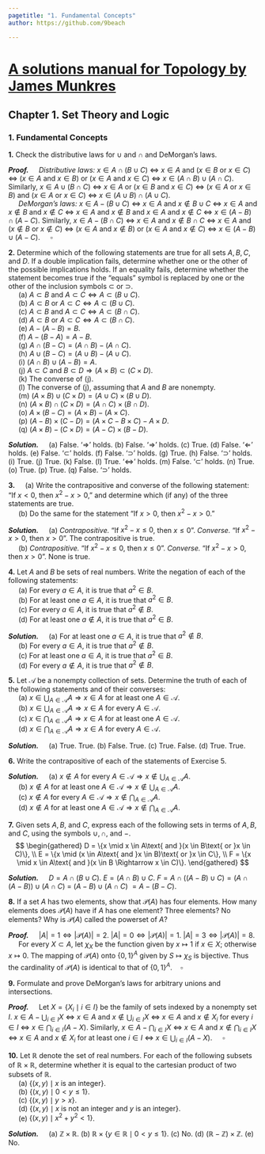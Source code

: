 ```yaml
---
pagetitle: "1. Fundamental Concepts"
author: https://github.com/9beach

---
```


# [A solutions manual for Topology by James Munkres](README.md)
## Chapter 1. Set Theory and Logic
### 1. Fundamental Concepts

**1\.** Check the distributive laws for $\cup$ and $\cap$ and DeMorgan’s laws.

**_Proof._**&nbsp;$\quad$_Distributive laws:_ $x\in A\cap(B\cup C)$
$\Leftrightarrow$ $x\in A$ and ($x\in B$ or $x\in C$)
$\Leftrightarrow$ ($x\in A$ and $x\in B$) or ($x\in A$ and $x\in C$)
$\Leftrightarrow$ $x\in (A\cap B)\cup (A\cap C)$. Similarly,
$x\in A\cup(B\cap C)$ $\Leftrightarrow$ $x\in A$ or ($x\in B$ and $x\in C$)
$\Leftrightarrow$ ($x\in A$ or $x\in B$) and ($x\in A$ or $x\in C$)
$\Leftrightarrow$ $x\in(A\cup B)\cap(A\cup C)$.
\
&nbsp;$\quad$_DeMorgan’s laws:_ $x\in A-(B\cup C)$ $\Leftrightarrow$ $x\in A$
and $x\notin B\cup C$
$\Leftrightarrow$ $x\in A$ and $x\notin B$ and $x\notin C$
$\Leftrightarrow$ $x\in A$ and $x\notin B$ and $x\in A$ and $x\notin C$
$\Leftrightarrow$ $x\in (A-B)\cap(A-C)$.
Similarly, $x\in A-(B\cap C)$ $\Leftrightarrow$ $x\in A$ and $x\notin B\cap C$
$\Leftrightarrow$ $x\in A$ and ($x\notin B$ or $x\notin C$)
$\Leftrightarrow$ ($x\in A$ and $x\notin B$) or ($x\in A$ and $x\notin C$)
$\Leftrightarrow$ $x\in (A-B)\cup(A-C)$.
$\quad\square$

**2\.** Determine which of the following statements are true for all sets
$A, B, C$, and $D$. If a double implication fails, determine whether one or
the other of the possible implications holds. If an equality fails, determine
whether the statement becomes true if the “equals” symbol is replaced by one
or the other of the inclusion symbols $\subset$ or $\supset$.
\
&nbsp;$\quad$(a) $A\subset B$ and $A\subset C\Leftrightarrow A\subset
(B\cup C)$.
\
&nbsp;$\quad$(b) $A\subset B$ or $A\subset C\Leftrightarrow A\subset
(B\cup C)$.
\
&nbsp;$\quad$(c\) $A\subset B$ and $A\subset C\Leftrightarrow A\subset
(B\cap C)$.
\
&nbsp;$\quad$(d) $A\subset B$ or $A\subset C\Leftrightarrow A\subset
(B\cap C)$.
\
&nbsp;$\quad$(e) $A-(A-B)=B$.
\
&nbsp;$\quad$(f) $A-(B-A)=A-B$.
\
&nbsp;$\quad$(g) $A\cap (B-C)=(A\cap B)-(A\cap C)$.
\
&nbsp;$\quad$(h) $A\cup (B-C)=(A\cup B)-(A\cup C)$.
\
&nbsp;$\quad$(i) $(A\cap B)\cup (A-B)=A$.
\
&nbsp;$\quad$(j) $A\subset C$ and $B\subset D\Rightarrow (A\times B)\subset
(C\times D)$.
\
&nbsp;$\quad$(k) The converse of (j).
\
&nbsp;$\quad$(l) The converse of (j), assuming that $A$ and $B$ are nonempty.
\
&nbsp;$\quad$(m) $(A\times B)\cup (C\times D)=(A\cup C)\times (B\cup D)$.
\
&nbsp;$\quad$(n) $(A\times B)\cap (C\times D)=(A\cap C)\times (B\cap D)$.
\
&nbsp;$\quad$(o) $A\times (B-C)=(A\times B)-(A\times C)$.
\
&nbsp;$\quad$(p\) $(A-B)\times (C-D)=(A\times C-B\times C)-A\times D$.
\
&nbsp;$\quad$(q) $(A\times B)-(C\times D)=(A-C)\times (B-D)$.

**_Solution._**&nbsp;$\quad$(a) False. ‘$\Rightarrow$’ holds. (b) False.
‘$\Rightarrow$’ holds. (c\) True.
(d) False. ‘$\Leftarrow$’ holds. (e) False. ‘$\subset$’ holds.
(f) False. ‘$\supset$’ holds. (g) True. (h) False. ‘$\supset$’ holds.
(i) True. (j) True. (k) False. (l) True. ‘$\Leftrightarrow$’ holds.
(m) False. ‘$\subset$’ holds. (n) True. (o) True. (p\) True. (q) False.
‘$\supset$’ holds.

**3\.**&nbsp;$\quad$(a) Write the contrapositive and converse of the following
statement: “If $x < 0$, then $x^2 - x > 0$,” and determine which (if any) of
the three statements are true.
\
&nbsp;$\quad$(b) Do the same for the statement “If $x >0$, then $x^2 -x >0$.”

**_Solution._**&nbsp;$\quad$(a) _Contrapositive._
“If $x^2 - x\le 0$, then $x\le 0$”. _Converse._ “If $x^2 -x >0$, then $x >0$”.
The contrapositive is true.
\
&nbsp;$\quad$(b) _Contrapositive._ “If $x^2 -x\le 0$, then $x\le 0$”.
_Converse._ “If $x^2 -x >0$, then $x >0$”. None is true.

**4\.** Let $A$ and $B$ be sets of real numbers. Write the negation of each of
the following statements:
\
&nbsp;$\quad$(a) For every $a \in A$, it is true that $a^2 \in B$.
\
&nbsp;$\quad$(b) For at least one $a \in A$, it is true that $a^2 \in B$.
\
&nbsp;$\quad$(c\) For every $a \in A$, it is true that $a^2 \notin B$.
\
&nbsp;$\quad$(d) For at least one $a \notin A$, it is true that $a^2 \in B$.

**_Solution._**&nbsp;$\quad$(a) For at least one $a \in A$, it is true that
$a^2 \notin B$.
\
&nbsp;$\quad$(b\) For every $a \in A$, it is true that $a^2 \notin B$.
\
&nbsp;$\quad$(c\) For at least one $a \in A$, it is true that $a^2 \in B$.
\
&nbsp;$\quad$(d) For every $a \notin A$, it is true that $a^2 \notin B$.

**5\.** Let $\mathcal{A}$ be a nonempty collection of sets. Determine the
truth of each of the following statements and of their converses:
\
&nbsp;$\quad$(a) $x\in \bigcup_{A\in \mathcal{A}}A\Rightarrow x\in A$ for at
least one $A\in \mathcal{A}$.
\
&nbsp;$\quad$(b) $x\in \bigcup_{A\in \mathcal{A}}A\Rightarrow x\in A$ for
every $A\in \mathcal{A}$.
\
&nbsp;$\quad$(c\) $x\in \bigcap_{A\in \mathcal{A}}A\Rightarrow x\in A$ for
at least one $A\in \mathcal{A}$.
\
&nbsp;$\quad$(d) $x\in \bigcap_{A\in \mathcal{A}}A\Rightarrow x\in A$ for
every $A\in \mathcal{A}$.

**_Solution._**&nbsp;$\quad$(a) True. True. (b) False. True. (c\) True. False.
(d) True. True.

**6\.** Write the contrapositive of each of the statements of Exercise 5.

**_Solution._**&nbsp;$\quad$(a) $x\notin A$ for every $A\in \mathcal{A}
\Rightarrow x\notin \bigcup_{A\in \mathcal{A}}A$.
\
&nbsp;$\quad$(b) $x\notin A$ for at least one $A\in \mathcal{A}
\Rightarrow x\notin \bigcup_{A\in \mathcal{A}}A$.
\
&nbsp;$\quad$(c\) $x\notin A$ for every $A\in \mathcal{A}
\Rightarrow x\notin \bigcap_{A\in \mathcal{A}}A$.
\
&nbsp;$\quad$(d) $x\notin A$ for at least one $A\in \mathcal{A}
\Rightarrow x\notin \bigcap_{A\in \mathcal{A}}A$.

**7\.** Given sets $A, B$, and $C$, express each of the following sets in
terms of $A, B$, and $C$, using the symbols $\cup, \cap$, and $-$.
$$
\begin{gathered}
D = \{x \mid x \in A\text{ and }(x \in B\text{ or }x \in C)\}, \\
E = \{x \mid (x \in A\text{ and }x \in B)\text{ or }x \in C\}, \\
F = \{x \mid x \in A\text{ and }(x \in B \Rightarrow x \in C)\}.
\end{gathered}
$$

**_Solution._**&nbsp;$\quad$$D=A\cap(B\cup C)$. $E=(A\cap B)\cup C$.
$F=A\cap((A-B)\cup C)=(A\cap(A-B))\cup(A\cap C)$ $=$ $(A-B)\cup(A\cap C)$
$=A-(B-C)$.

**8\.** If a set $A$ has two elements, show that $\mathcal{P}(A)$ has four
elements. How many elements does $\mathcal{P}(A)$ have if $A$ has one element?
Three elements? No elements? Why is $\mathcal{P}(A)$ called the powerset of
$A$?

**_Proof._**&nbsp;$\quad$$|A|=1\Leftrightarrow |\mathcal{P}(A)|=2$.
$|A|=0\Leftrightarrow |\mathcal{P}(A)|=1$.
$|A|=3\Leftrightarrow |\mathcal{P}(A)|=8$.
\
&nbsp;$\quad$For every $X\subset A$, let $\chi_X$ be
the function given by $x\mapsto 1$ if $x\in X$;
otherwise $x\mapsto 0$. The mapping of $\mathcal{P}(A)$ onto $\{0,1\}^A$ given by
$S\mapsto \chi_S$ is bijective. Thus the cardinality of $\mathcal{P}(A)$
is identical to that of $\{0,1\}^A$.$\quad\square$

**9\.** Formulate and prove DeMorgan’s laws for arbitrary unions and
intersections.

**_Proof._**&nbsp;$\quad$Let $X=\{X_i\mid i\in I\}$ be the family of
sets indexed by a nonempty set $I$.
$x\in A-\bigcup_{i\in I} X$ $\Leftrightarrow$ $x\in A$ and $x\notin
\bigcup_{i\in I} X$ $\Leftrightarrow$ $x\in A$ and $x\notin X_i$
for every $i\in I$ $\Leftrightarrow$ $x\in \bigcap_{i\in I}(A-X)$.
Similarly, $x\in A-\bigcap_{i\in I} X$ $\Leftrightarrow$ $x\in A$ and $x\notin
\bigcap_{i\in I} X$ $\Leftrightarrow$ $x\in A$ and $x\notin X_i$ for at least one
$i\in I$ $\Leftrightarrow$ $x\in \bigcup_{i\in I}(A-X)$.
$\quad\square$

**10\.** Let $\mathbb{R}$ denote the set of real numbers. For each of the
following subsets of $\mathbb{R}\times \mathbb{R}$, determine whether it is
equal to the cartesian product of two subsets of $\mathbb{R}$.
\
&nbsp;$\quad$(a) $\{(x, y) \mid x\text{ is an integer}\}$.
\
&nbsp;$\quad$(b) $\{(x,y)\mid 0<y\le 1\}$.
\
&nbsp;$\quad$(c\) $\{(x,y)\mid y>x\}$.
\
&nbsp;$\quad$(d) $\{(x, y)\mid x \text{ is not an integer and } y \text{ is
an integer}\}$.
\
&nbsp;$\quad$(e) $\{(x,y)\mid x^2+y^2<1\}$.

**_Solution._**&nbsp;$\quad$(a) $\mathbb{Z}\times\mathbb{R}$.
(b) $\mathbb{R}\times\{y\in\mathbb{R}\mid 0<y\le 1\}$.
(c\) No. (d) $(\mathbb{R}-\mathbb{Z})\times\mathbb{Z}$. (e) No.
